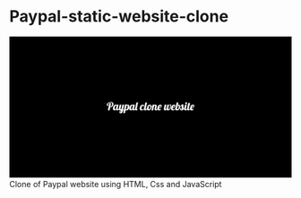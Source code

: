 # Paypal-static-website-clone
![](https://github.com/khalidadamu/Paypal-static-website-clone/blob/main/images/Paypal_clone_website%20(2).png)
Clone of Paypal website using HTML, Css and JavaScript 
